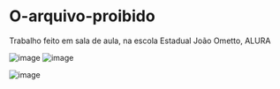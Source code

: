 # O-arquivo-proibido
Trabalho feito em sala de aula, na escola Estadual João Ometto, ALURA

![image](https://github.com/user-attachments/assets/ad77344a-a9c9-46f3-88e7-7a0f7d497fe5)
![image](https://github.com/user-attachments/assets/2a095577-ca72-402f-a9c8-f1c6a802b2da)

![image](https://github.com/user-attachments/assets/f0490b1d-73c5-4497-8735-e2bc1486037d)

